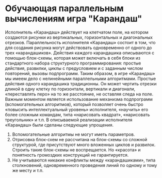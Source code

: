 # Обучающая параллельным вычислениям игра "Карандаш"
Исполнитель «Карандаш» действует на клетчатом поле, на котором создаются рисунки из вертикальных, горизонтальных и диагональных отрезков. 
Параллельность исполнителя «Карандаш» состоит в том, что для создания рисунка могут действовать одновременно от одного до трех «карандашиков».
Действия каждого карандашика описываются с помощью блок-схемы, которая может включать в себя блоки из стандартного набора структурного программирования: простые действия, развилки, циклы с предусловием и с заданным числом повторений, вызовы подпрограмм.
Таким образом, в игре «Карандаш» мы имеем дело с нелинейными параллельными алгоритмами.
Простые действия одного карандашика традиционны. Он может чертить отрезки длиной в одну клетку по горизонтали, вертикали и диагонали, «переставлять перо» на то же расстояние, не оставляя следа на поле. Важным моментом является использование механизма подпрограмм (вспомогательных алгоритмов), который позволяет очень быстро «повысить интеллектуальный уровень» исполнителя, «научить» его более сложным командам, типа «нарисовать квадрат», «нарисовать треугольник» и т.п.
В описываемой реализации исполнителя «Карандаш» были сделаны следующие упрощения.
1.	Вспомогательные алгоритмы не могут иметь параметров. 
2.	Отрисовка блок-схем не рассчитана на блок-схемы со сложной структурой, где присутствуют много вложенных циклов и развилок. Строить такие блок-схемы не воспрещается. Но «красота» и понятность громоздких конструкций не гарантируется.
3.	Не учитываются никакие конфликты между «карандашиками», типа столкновений, одновременного проведения линий по одному и тому же месту и т.п.
